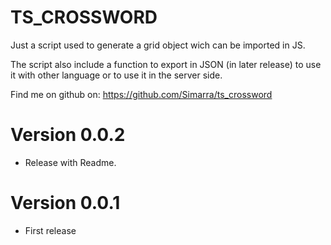 TS_CROSSWORD
============

Just a script used to generate a grid object wich can be imported in JS.

The script also include a function to export in JSON (in later release) to use it with other language or to use it in the server side.


Find me on github on: https://github.com/Simarra/ts_crossword

Version 0.0.2
=============
- Release with Readme.

Version 0.0.1
=============
- First release